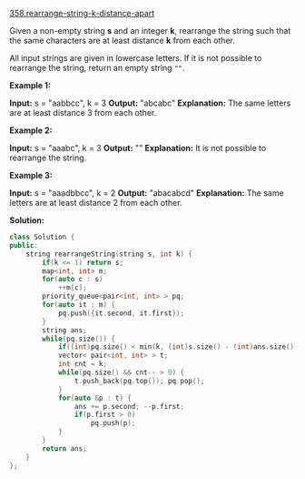 [358.rearrange-string-k-distance-apart](https://leetcode.com/problems/rearrange-string-k-distance-apart/)  

Given a non-empty string **s** and an integer **k**, rearrange the string such that the same characters are at least distance **k** from each other.

All input strings are given in lowercase letters. If it is not possible to rearrange the string, return an empty string `""`.

**Example 1:**

**Input:** s = "aabbcc", k = 3
**Output:** "abcabc" 
**Explanation:** The same letters are at least distance 3 from each other.

**Example 2:**

**Input:** s = "aaabc", k = 3
**Output:** "" 
**Explanation:** It is not possible to rearrange the string.

**Example 3:**

**Input:** s = "aaadbbcc", k = 2
**Output:** "abacabcd" **Explanation:** The same letters are at least distance 2 from each other.  



**Solution:**  

```cpp
class Solution {
public:
    string rearrangeString(string s, int k) {
        if(k <= 1) return s;
        map<int, int> m;
        for(auto c : s)
            ++m[c];
        priority_queue<pair<int, int> > pq;
        for(auto it : m) {
            pq.push({it.second, it.first});
        }
        string ans;
        while(pq.size()) {
            if((int)pq.size() < min(k, (int)s.size() - (int)ans.size()))return "";
            vector< pair<int, int> > t;
            int cnt = k;
            while(pq.size() && cnt-- > 0) {
                t.push_back(pq.top()); pq.pop();
            }
            for(auto &p : t) {
                ans += p.second; --p.first;
                if(p.first > 0)
                    pq.push(p);
            }
        }
        return ans;
    }
};
```
      